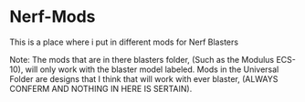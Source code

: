 # Nerf-Mods
This is a place where i put in different mods for Nerf Blasters

Note:
The mods that are in there blasters folder, (Such as the Modulus ECS-10), will only work with the blaster model labeled.
Mods in the Universal Folder are designs that I think that will work with ever blaster, (ALWAYS CONFERM AND NOTHING IN HERE IS SERTAIN).